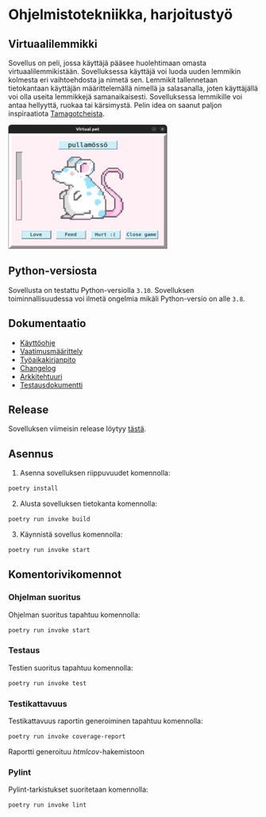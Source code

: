 # Ohjelmistotekniikka, harjoitustyö
## Virtuaalilemmikki
Sovellus on peli, jossa käyttäjä pääsee huolehtimaan omasta virtuaalilemmikistään. Sovelluksessa käyttäjä voi luoda uuden lemmikin kolmesta eri vaihtoehdosta ja nimetä sen. Lemmikit tallennetaan tietokantaan käyttäjän määrittelemällä nimellä ja salasanalla, joten käyttäjällä voi olla useita lemmikkejä samanaikaisesti. Sovelluksessa lemmikille voi antaa hellyyttä, ruokaa tai kärsimystä. Pelin idea on saanut paljon inspiraatiota [Tamagotcheista](https://fi.wikipedia.org/wiki/Tamagotchi).

<img src="https://github.com/macabre-cs/ot-harjoitustyo/blob/master/dokumentaatio/kuvat/main_view2.png" alt="Kuva sovelluksen päänäkymästä." width="320" height="250">

## Python-versiosta

Sovellusta on testattu Python-versiolla `3.10`. Sovelluksen toiminnallisuudessa voi ilmetä ongelmia mikäli Python-versio on alle `3.8`. 

## Dokumentaatio
- [Käyttöohje](https://github.com/macabre-cs/ot-harjoitustyo/blob/master/dokumentaatio/kayttoohje.md)
- [Vaatimusmäärittely](https://github.com/macabre-cs/ot-harjoitustyo/blob/master/dokumentaatio/vaatimusmaarittely.md)
- [Työaikakirjanpito](https://github.com/macabre-cs/ot-harjoitustyo/blob/master/dokumentaatio/tyoaikakirjanpito.md)
- [Changelog](https://github.com/macabre-cs/ot-harjoitustyo/blob/master/dokumentaatio/changelog.md)
- [Arkkitehtuuri](https://github.com/macabre-cs/ot-harjoitustyo/blob/master/dokumentaatio/arkkitehtuuri.md)
- [Testausdokumentti](https://github.com/macabre-cs/ot-harjoitustyo/blob/master/dokumentaatio/testausdokumentti.md)

## Release

Sovelluksen viimeisin release löytyy [tästä](https://github.com/macabre-cs/ot-harjoitustyo/releases/tag/viikko7).

## Asennus

1. Asenna sovelluksen riippuvuudet komennolla:

```bash
poetry install
```

2. Alusta sovelluksen tietokanta komennolla:

```bash
poetry run invoke build
```

3. Käynnistä sovellus komennolla:

```bash
poetry run invoke start
```
## Komentorivikomennot

### Ohjelman suoritus

Ohjelman suoritus tapahtuu komennolla:

```bash
poetry run invoke start
```

### Testaus

Testien suoritus tapahtuu komennolla:

```bash
poetry run invoke test
```

### Testikattavuus

Testikattavuus raportin generoiminen tapahtuu komennolla:

```bash
poetry run invoke coverage-report
```
Raportti generoituu _htmlcov_-hakemistoon

### Pylint

Pylint-tarkistukset suoritetaan komennolla:
```bash
poetry run invoke lint
```
